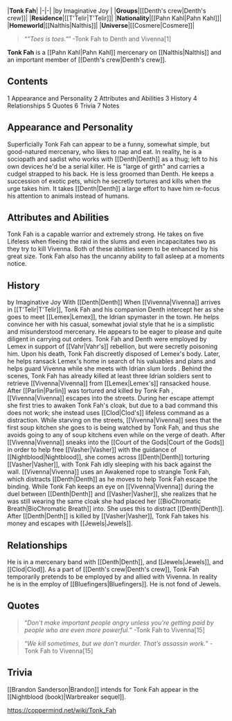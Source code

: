 |**Tonk Fah**|
|-|-|
|by  Imaginative Joy |
|**Groups**|[[Denth's crew\|Denth's crew]]|
|**Residence**|[[T'Telir\|T'Telir]]|
|**Nationality**|[[Pahn Kahl\|Pahn Kahl]]|
|**Homeworld**|[[Nalthis\|Nalthis]]|
|**Universe**|[[Cosmere\|Cosmere]]|

>“*"Toes is toes."*”
\-Tonk Fah to Denth and Vivenna[1]


**Tonk Fah** is a [[Pahn Kahl\|Pahn Kahl]] mercenary on [[Nalthis\|Nalthis]] and an important member of [[Denth's crew\|Denth's crew]].

## Contents

1 Appearance and Personality
2 Attributes and Abilities
3 History
4 Relationships
5 Quotes
6 Trivia
7 Notes


## Appearance and Personality
Superficially Tonk Fah can appear to be a funny, somewhat simple, but good-natured mercenary, who likes to nap and eat.
In reality, he is a sociopath and sadist who works with [[Denth\|Denth]] as a thug; left to his own devices he'd be a serial killer. He is "large of girth" and carries a cudgel strapped to his back. He is less groomed than Denth.
He keeps a succession of exotic pets, which he secretly tortures and kills when the urge takes him. It takes [[Denth\|Denth]] a large effort to have him re-focus his attention to animals instead of humans.

## Attributes and Abilities
Tonk Fah is a capable warrior and extremely strong. He takes on five Lifeless when fleeing the raid in the slums and even incapacitates two as they try to kill Vivenna. Both of these abilities seem to be enhanced by his great size.
Tonk Fah also has the uncanny ability to fall asleep at a moments notice.

## History
 by  Imaginative Joy  With [[Denth\|Denth]]
When [[Vivenna\|Vivenna]] arrives in [[T'Telir\|T'Telir]], Tonk Fah and his companion Denth intercept her as she goes to meet [[Lemex\|Lemex]], the Idrian spymaster in the town. He helps convince her with his casual, somewhat jovial style that he is a simplistic and misunderstood mercenary. He appears to be eager to please and quite diligent in carrying out orders.
Tonk Fah and Denth were employed by Lemex in support of [[Vahr\|Vahr's]] rebellion, but were secretly poisoning him. Upon his death, Tonk Fah discreetly disposed of Lemex's body. Later, he helps ransack Lemex's home in search of his valuables and plans and helps guard Vivenna while she meets with Idrian slum lords . Behind the scenes, Tonk Fah has already killed at least three Idrian soldiers sent to retrieve [[Vivenna\|Vivenna]] from [[Lemex\|Lemex's]] ransacked house.
After [[Parlin\|Parlin]] was tortured and killed by Tonk Fah , [[Vivenna\|Vivenna]] escapes into the streets. During her escape attempt she first tries to awaken Tonk Fah's cloak, but due to a bad command this does not work; she instead uses [[Clod\|Clod's]] lifeless command as a distraction. While starving on the streets, [[Vivenna\|Vivenna]] sees that the first soup kitchen she goes to is being watched by Tonk Fah, and thus she avoids going to any of soup kitchens even while on the verge of death.
After [[Vivenna\|Vivenna]] sneaks into the [[Court of the Gods\|Court of the Gods]] in order to help free [[Vasher\|Vasher]] with the guidance of [[Nightblood\|Nightblood]], she comes across [[Denth\|Denth]] torturing [[Vasher\|Vasher]], with Tonk Fah idly sleeping with his back against the wall. [[Vivenna\|Vivenna]] uses an Awakened rope to strangle Tonk Fah, which distracts [[Denth\|Denth]] as he moves to help Tonk Fah escape the binding.
While Tonk Fah keeps an eye on [[Vivenna\|Vivenna]] during the duel between [[Denth\|Denth]] and [[Vasher\|Vasher]], she realizes that he was still wearing the same cloak she had placed her [[BioChromatic Breath\|BioChromatic Breath]] into. She uses this to distract [[Denth\|Denth]].
After [[Denth\|Denth]] is killed by [[Vasher\|Vasher]], Tonk Fah takes his money and escapes with [[Jewels\|Jewels]].

## Relationships
He is in a mercenary band with [[Denth\|Denth]], and [[Jewels\|Jewels]], and [[Clod\|Clod]].
As a part of [[Denth's crew\|Denth's crew]], Tonk Fah temporarily pretends to be employed by and allied with Vivenna. In reality he is in the employ of [[Bluefingers\|Bluefingers]].
He is not fond of Jewels.

## Quotes
>“*Don't make important people angry unless you're getting paid by people who are even more powerful.*”
\-Tonk Fah to Vivenna[15]


>“*We kill sometimes, but we don’t murder. That’s assassin work.*”
\-Tonk Fah to Vivenna[15]


## Trivia
[[Brandon Sanderson\|Brandon]] intends for Tonk Fah appear in the [[Nightblood (book)\|Warbreaker sequel]].


https://coppermind.net/wiki/Tonk_Fah